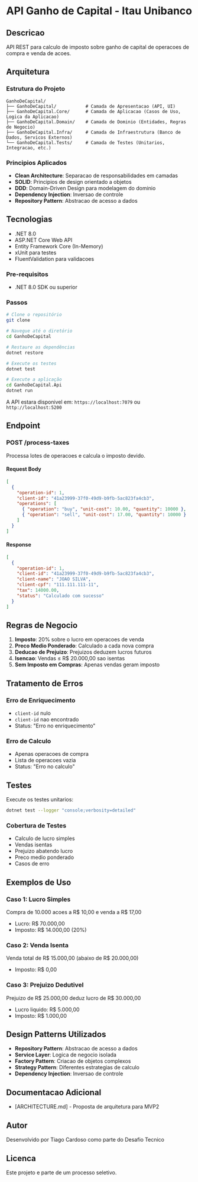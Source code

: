 # API Ganho de Capital - Itau Unibanco

## Descricao
API REST para calculo de imposto sobre ganho de capital de operacoes de compra e venda de acoes.

## Arquitetura

### Estrutura do Projeto
```
GanhoDeCapital/
├── GanhoDeCapital/           # Camada de Apresentacao (API, UI)
├── GanhoDeCapital.Core/      # Camada de Aplicacao (Casos de Uso, Logica da Aplicacao)
├── GanhoDeCapital.Domain/    # Camada de Dominio (Entidades, Regras de Negocio)
├── GanhoDeCapital.Infra/     # Camada de Infraestrutura (Banco de Dados, Servicos Externos)
└── GanhoDeCapital.Tests/     # Camada de Testes (Unitarios, Integracao, etc.)
```

### Principios Aplicados
- **Clean Architecture**: Separacao de responsabilidades em camadas
- **SOLID**: Principios de design orientado a objetos
- **DDD**: Domain-Driven Design para modelagem do dominio
- **Dependency Injection**: Inversao de controle
- **Repository Pattern**: Abstracao de acesso a dados

## Tecnologias

- .NET 8.0
- ASP.NET Core Web API
- Entity Framework Core (In-Memory)
- xUnit para testes
- FluentValidation para validacoes

### Pre-requisitos
- .NET 8.0 SDK ou superior

### Passos
```bash
# Clone o repositório
git clone 

# Navegue até o diretório
cd GanhoDeCapital

# Restaure as dependências
dotnet restore

# Execute os testes
dotnet test

# Execute a aplicação
cd GanhoDeCapital.Api
dotnet run
```

A API estara disponivel em: `https://localhost:7079` ou `http://localhost:5200`

## Endpoint

### POST /process-taxes

Processa lotes de operacoes e calcula o imposto devido.

#### Request Body
```json
[
  {
    "operation-id": 1,
    "client-id": "41a23999-37f0-49d9-b9fb-5ac823fa4cb3",
    "operations": [
      { "operation": "buy", "unit-cost": 10.00, "quantity": 10000 },
      { "operation": "sell", "unit-cost": 17.00, "quantity": 10000 }
    ]
  }
]
```

#### Response
```json
[
  {
    "operation-id": 1,
    "client-id": "41a23999-37f0-49d9-b9fb-5ac823fa4cb3",
    "client-name": "JOAO SILVA",
    "client-cpf": "111.111.111-11",
    "tax": 14000.00,
    "status": "Calculado com sucesso"
  }
]
```

## Regras de Negocio

1. **Imposto**: 20% sobre o lucro em operacoes de venda
2. **Preco Medio Ponderado**: Calculado a cada nova compra
3. **Deducao de Prejuizo**: Prejuizos deduzem lucros futuros
4. **Isencao**: Vendas ≤ R$ 20.000,00 sao isentas
5. **Sem Imposto em Compras**: Apenas vendas geram imposto

## Tratamento de Erros

### Erro de Enriquecimento
- `client-id` nulo
- `client-id` nao encontrado
- Status: "Erro no enriquecimento"

### Erro de Calculo
- Apenas operacoes de compra
- Lista de operacoes vazia
- Status: "Erro no calculo"

## Testes

Execute os testes unitarios:
```bash
dotnet test --logger "console;verbosity=detailed"
```

### Cobertura de Testes
- Calculo de lucro simples
- Vendas isentas
- Prejuizo abatendo lucro
- Preco medio ponderado
- Casos de erro

## Exemplos de Uso

### Caso 1: Lucro Simples
Compra de 10.000 acoes a R$ 10,00 e venda a R$ 17,00
- Lucro: R$ 70.000,00
- Imposto: R$ 14.000,00 (20%)

### Caso 2: Venda Isenta
Venda total de R$ 15.000,00 (abaixo de R$ 20.000,00)
- Imposto: R$ 0,00

### Caso 3: Prejuizo Dedutivel
Prejuizo de R$ 25.000,00 deduz lucro de R$ 30.000,00
- Lucro liquido: R$ 5.000,00
- Imposto: R$ 1.000,00

## Design Patterns Utilizados

- **Repository Pattern**: Abstracao de acesso a dados
- **Service Layer**: Logica de negocio isolada
- **Factory Pattern**: Criacao de objetos complexos
- **Strategy Pattern**: Diferentes estrategias de calculo
- **Dependency Injection**: Inversao de controle

## Documentacao Adicional

- [ARCHITECTURE.md] - Proposta de arquitetura para MVP2

## Autor

Desenvolvido por Tiago Cardoso como parte do Desafio Tecnico

## Licenca

Este projeto e parte de um processo seletivo.